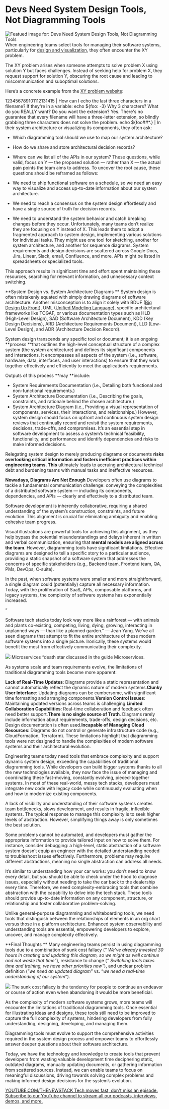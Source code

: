 # Devs Need System Design Tools, Not Diagramming Tools
![Featued image for: Devs Need System Design Tools, Not Diagramming Tools](https://cdn.thenewstack.io/media/2024/07/dfb354a5-interface-3614766_1280-1024x683.png)
When engineering teams select tools for managing their software systems, particularly for [design and visualization](https://thenewstack.io/7-best-practices-for-data-visualization/), they often encounter the XY problem.

The XY problem arises when someone attempts to solve problem X using solution Y but faces challenges. Instead of seeking help for problem X, they request support for solution Y, obscuring the root cause and leading to miscommunication and suboptimal solutions.

Here’s a concrete example from the [XY problem website](https://xyproblem.info/):

123456789101112131415 |
<bob> How can I echo the last three characters in a filename?<feline> If they're in a variable: echo ${foo: -3}<feline> Why 3 characters? What do you REALLY want?<feline> Do you want the extension?<bob> Yes.<feline> There's no guarantee that every filename will have a three-letter extension,<feline> so blindly grabbing three characters does not solve the problem.<feline> echo ${foo##*.} |
In their system architecture or visualizing its components, they often ask:
- Which diagramming tool should we use to map our system architecture?
- How do we share and store architectural decision records?
- Where can we list all of the APIs in our system?
These questions, while valid, focus on Y — the proposed solution — rather than X — the actual pain points the team aims to address. To uncover the root cause, these questions should be reframed as follows:

- We need to ship functional software on a schedule, so we need an easy way to visualize and access up-to-date information about our system architecture.
- We need to reach a consensus on the system design effortlessly and have a single source of truth for decision records.
- We need to understand the system behavior and catch breaking changes before they occur.
Unfortunately, many teams don’t realize they are focusing on Y instead of X. This leads them to adopt a fragmented approach to system design, implementing various solutions for individual tasks. They might use one tool for sketching, another for system architecture, and another for sequence diagrams. System requirements and design decisions are scattered across Google Docs, Jira, Linear, Slack, email, Confluence, and more. APIs might be listed in spreadsheets or specialized tools.

This approach results in significant time and effort spent maintaining these resources, searching for relevant information, and unnecessary context switching.

**System Design vs. System Architecture Diagrams **
System design is often mistakenly equated with simply drawing diagrams of software architecture. Another misconception is to align it solely with BDUF ([Big Design Up Front](https://thenewstack.io/how-to-code-first-with-design-first-benefits/)), UML ([Unified Modeling Language](https://thenewstack.io/the-rise-of-small-language-models/)), specific architectural frameworks like TOGAF, or various documentation types such as HLD (High-Level Design), SAD (Software Architecture Document), KDD (Key Design Decisions), ARD (Architecture Requirements Document), LLD (Low-Level Design), and ADR (Architecture Decision Record).

System design transcends any specific tool or document; it is an ongoing **process **that outlines the high-level conceptual structure of a complex system (the system architecture) and defines its significant components and interactions. It encompasses all aspects of the system (i.e., software, hardware, data, interfaces, and user interactions) to ensure that they work together effectively and efficiently to meet the application’s requirements.

Outputs of this process **may **include:

- System Requirements Documentation (i.e., Detailing both functional and non-functional requirements.)
- System Architecture Documentation (i.e., Describing the goals, constraints, and rationale behind the chosen architecture.)
- System Architecture Diagram (i.e., Providing a visual representation of components, services, their interactions, and relationships.)
However, system design should focus on upfront and continuous system design reviews that continually record and revisit the system requirements, decisions, trade-offs, and compromises. It’s an essential step in software development to assess a system’s technical feasibility, functionality, and performance and identify dependencies and risks to make informed decisions.

Relegating system design to merely producing diagrams or documents **risks overlooking critical information and fosters inefficient practices within engineering teams. This** ultimately leads to accruing architectural technical debt and burdening teams with manual tasks and ineffective resources.

**Nowadays, Diagrams Are Not Enough**
Developers often use diagrams to tackle a fundamental communication challenge: conveying the complexities of a distributed software system — including its components, dependencies, and APIs — clearly and effectively to a distributed team.

Software development is inherently collaborative, requiring a shared understanding of the system’s construction, constraints, and future evolution. This alignment is crucial for eliminating ambiguity and enabling cohesive team progress.

Visual illustrations are powerful tools for achieving this alignment, as they help bypass the potential misunderstandings and delays inherent in written and verbal communication, ensuring that __mental models are aligned across the team__. However, diagramming tools have significant limitations. Effective diagrams are designed to tell a specific story to a particular audience, providing a static snapshot of a software system that addresses the concerns of specific stakeholders (e.g., Backend team, Frontend team, QA, PMs, DevOps, C-suite).

In the past, when software systems were smaller and more straightforward, a single diagram could (potentially) capture all necessary information. Today, with the proliferation of SaaS, APIs, composable platforms, and legacy systems, the complexity of software systems has exponentially increased.

“

Software tech stacks today look way more like a rainforest — with animals and plants co-existing, competing, living, dying, growing, interacting in unplanned ways — than like a planned garden.”
— Jean Yang.
We’ve all seen diagrams that attempt to fit the entire architecture of these modern software systems into a single picture. Ironically, these systems would benefit the most from effectively communicating their complexity.

![](https://cdn.thenewstack.io/media/2024/07/bc084eea-picture1.png)
Microservices “death star discussed in the guide Microservices.

As systems scale and team requirements evolve, the limitations of traditional diagramming tools become more apparent:

**Lack of Real-Time Updates**: Diagrams provide a static representation and cannot automatically reflect the dynamic nature of modern systems.**Clunky User Interface**: Updating diagrams can be cumbersome, with significant time formatting and arranging components.**Version Control Issues**: Maintaining updated versions across teams is challenging.**Limited Collaboration Capabilities**: Real-time collaboration and feedback often need better support.**There is no single source of Truth**. Diagrams rarely include information about requirements, trade-offs, design decisions, etc. Design documentation is often used.**Incapable of Managing Cloud Resources**: Diagrams do not control or generate infrastructure code (e.g., CloudFormation, Terraform).
These limitations highlight that diagramming tools were not designed to handle the complexities of modern software systems and their architectural evolution.

Engineering teams today need tools that embrace complexity and support dynamic system design, exceeding the capabilities of traditional diagramming tools. While developers can build bigger systems thanks to all the new technologies available, they now face the issue of managing and coordinating these fast-moving, constantly evolving, pieced-together systems. In most of these real-world, messy tech stacks, developers must integrate new code with legacy code while continuously evaluating when and how to modernize existing components.

A lack of visibility and understanding of their software systems creates team bottlenecks, slows development, and results in fragile, inflexible systems. The typical response to manage this complexity is to seek higher levels of abstraction. However, simplifying things away is only sometimes the best solution.

Some problems cannot be automated, and developers must gather the appropriate information to provide tailored input on how to solve them. For instance, consider debugging: a high-level, static abstraction of a software system doesn’t equip an engineer with the detailed understanding needed to troubleshoot issues effectively. Furthermore, problems may require different abstractions, meaning no single abstraction can address all needs.

It’s similar to understanding how your car works: you don’t need to know every detail, but you should be able to check under the hood to diagnose issues, especially without needing to take the car back to the dealership every time. Therefore, we need complexity-embracing tools that combine abstraction with the capability to delve into the tech stack. These tools should provide up-to-date information on any component, structure, or relationship and foster collaborative problem-solving.

Unlike general-purpose diagramming and whiteboarding tools, we need tools that distinguish between the relationships of elements in an org chart versus those in a platform architecture. Enhanced system observability and understanding tools are essential, empowering developers to explore, uncover, and manage complexity effectively.

**Final Thoughts **
Many engineering teams persist in using diagramming tools due to a combination of sunk cost fallacy (*” We’ve already invested 30 hours in creating and updating this diagram, so we might as well continue and not waste that time”*), resistance to change (*” Switching tools takes time and training, we have other priorities now”*), and unclear problem definition (”*we need an updated diagram*” vs. “*we need a real-time understanding of our system*”).

![](https://cdn.thenewstack.io/media/2024/07/02eb39be-sunk-cost.png)
The sunk cost fallacy is the tendency for people to continue an endeavor or course of action even when abandoning it would be more beneficial.

As the complexity of modern software systems grows, more teams will encounter the limitations of traditional diagramming tools. Once essential for illustrating ideas and designs, these tools still need to be improved to capture the full complexity of systems, hindering developers from fully understanding, designing, developing, and managing them.

Diagramming tools must evolve to support the comprehensive activities required in the system design process and empower teams to effortlessly answer deeper questions about their software architecture.

Today, we have the technology and knowledge to create tools that prevent developers from wasting valuable development time deciphering static, outdated diagrams, manually updating documents, or gathering information from scattered sources. Instead, we can enable teams to focus on meaningful discussions, driving towards solving complex problems and making informed design decisions for the system’s evolution.

[
YOUTUBE.COM/THENEWSTACK
Tech moves fast, don't miss an episode. Subscribe to our YouTube
channel to stream all our podcasts, interviews, demos, and more.
](https://youtube.com/thenewstack?sub_confirmation=1)